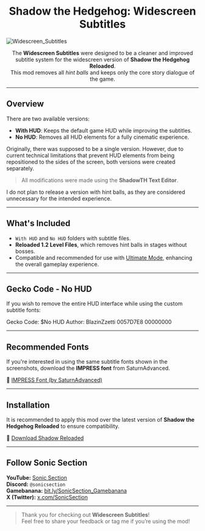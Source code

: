 <h1 align="center"><strong>Shadow the Hedgehog: Widescreen Subtitles</strong></h1>

![Widescreen_Subtitles](https://github.com/user-attachments/assets/SEU-ID-AQUI/IMAGEM-AQUI.png)

<p align="center">
  The <strong>Widescreen Subtitles</strong> were designed to be a cleaner and improved subtitle system for the widescreen version of <strong>Shadow the Hedgehog Reloaded</strong>.<br>
  This mod removes all <em>hint balls</em> and keeps only the core story dialogue of the game.
</p>

---

## Overview

There are two available versions:

- <strong>With HUD</strong>: Keeps the default game HUD while improving the subtitles.
- <strong>No HUD</strong>: Removes all HUD elements for a fully cinematic experience.

Originally, there was supposed to be a single version. However, due to current technical limitations that prevent HUD elements from being repositioned to the sides of the screen, both versions were created separately.

> All modifications were made using the <strong>ShadowTH Text Editor</strong>.

I do not plan to release a version with hint balls, as they are considered unnecessary for the intended experience.

---

## What's Included

- `With HUD` and `No HUD` folders with subtitle files.
- **Reloaded 1.2 Level Files**, which removes hint balls in stages without bosses.
- Compatible and recommended for use with [Ultimate Mode](https://github.com/sonicsection/ShdTH-UltimateMode), enhancing the overall gameplay experience.

---

## Gecko Code - No HUD

If you wish to remove the entire HUD interface while using the custom subtitle fonts:

Gecko Code: $No HUD
Author: BlazinZzetti
0057D7E8 00000000


---

## Recommended Fonts

If you're interested in using the same subtitle fonts shown in the screenshots, download the **IMPRESS font** from SaturnAdvanced.

🔗 [IMPRESS Font (by SaturnAdvanced)](https://example.com) <!-- Troque pelo link verdadeiro, se disponível -->

---

## Installation

It is recommended to apply this mod over the latest version of **Shadow the Hedgehog Reloaded** to ensure compatibility.

🔗 [Download Shadow Reloaded](https://github.com/ShadowTheHedgehogHacking/ShdTH-Reloaded)

---

## Follow Sonic Section

**YouTube:** [Sonic Section](https://bit.ly/SonicSection)  
**Discord:** `@sonicsection`  
**Gamebanana:** [bit.ly/SonicSection_Gamebanana](https://bit.ly/SonicSection_Gamebanana)  
**X (Twitter):** [x.com/SonicSection](https://x.com/SonicSection)

---

> Thank you for checking out <strong>Widescreen Subtitles</strong>!  
> Feel free to share your feedback or tag me if you’re using the mod!
